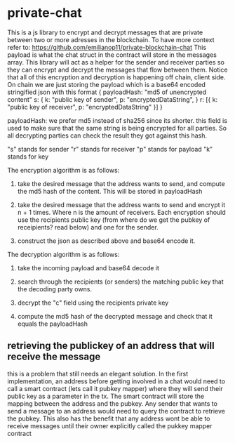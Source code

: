 # private-chat

This is a js library to encrypt and decrypt messages that are private between two or more adresses in the blockchain. To have more context refer to: https://github.com/emilianop11/private-blockchain-chat This payload is what the chat struct in the contract will store in the messages array.
This library will act as a helper for the sender and receiver parties so they can encrypt and decrypt the messages that flow between them.
Notice that all of this encryption and decryption is happening off chain, client side. On chain we are just storing the payload which is a base64 encoded stringified json with this format
{
    payloadHash: "md5 of unencrypted content"
    s: {
        k: "public key of sender",
        p: "encryptedDataString",
    }
    r: [{
        k: "public key of receiver",
        p: "encryptedDataString"
    }]
}

payloadHash: we prefer md5 instead of sha256 since its shorter. this field is
used to make sure that the same string is being encrypted for all parties. So all decrypting parties can check the result they got against this hash.

"s" stands for sender
"r" stands for receiver
"p" stands for payload
"k" stands for key

The encryption algorithm is as follows:

1) take the desired message that the address wants to send, and compute the md5 hash of the content. This will be stored in payloadHash

2) take the desired message that the address wants to send and encrypt it n + 1 times. Where n is the amount of receivers. Each encryption should use the recipients public key (from where do we get the pubkey of receipients? read below) and one for the sender.

3) construct the json as described above and base64 encode it.


The decryption algorithm is as follows:

1) take the incoming payload and base64 decode it

2) search through the recipients (or senders) the matching public key that the decoding party owns.

3) decrypt the "c" field using the recipients private key

4) compute the md5 hash of the decrypted message and check that it equals the payloadHash


## retrieving the publickey of an address that will receive the message

this is a problem that still needs an elegant solution.
In the first implementation, an address before getting involved in a chat would need to call a smart contract (lets call it pubkey mapper) where they will send their public key as a parameter in the tx. The smart contract will store the mapping between the address and the pubkey.
Any sender that wants to send a message to an address would need to query the contract to retrieve the pubkey.
This also has the benefit that any address wont be able to receive messages until their owner explicitly called the pukkey mapper contract